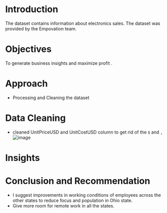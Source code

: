# Introduction
The dataset contains information about electronics sales. The dataset was provided by the Empovation team.<br>
# Objectives
To generate business insights and maximize profit .<br>
# Approach
* Processing and Cleaning the dataset
# Data Cleaning
* cleaned UnitPriceUSD and UnitCostUSD column to get rid of the ```$``` and ```,```
  ![image](https://github.com/amiegirl/Data_Analyst_Portfolio_Projects/assets/81017006/c9688a11-5777-4198-a266-23a8d00699e8)
# Insights
# Conclusion and Recommendation
* I suggest improvements in working conditions of employees across the other states to reduce focus and population in Ohio state.
* Give more room for remote work in all the states.

